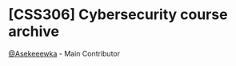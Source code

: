 # [CSS306] Cybersecurity course archive
[@Asekeeewka](https://github.com/asekeeewka) - Main Contributor
